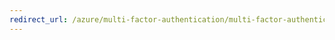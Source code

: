 ```yaml
---
redirect_url: /azure/multi-factor-authentication/multi-factor-authentication-end-user-app-passwords-create-o365
---
```

